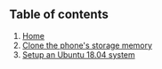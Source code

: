 ## Table of contents

1. [Home](https://gsurrel.github.io/PortingAndroid/)
1. [Clone the phone's storage memory](https://gsurrel.github.io/PortingAndroid/clone-storage)
1. [Setup an Ubuntu 18.04 system](https://gsurrel.github.io/PortingAndroid/setup-ubuntu-18-04)
